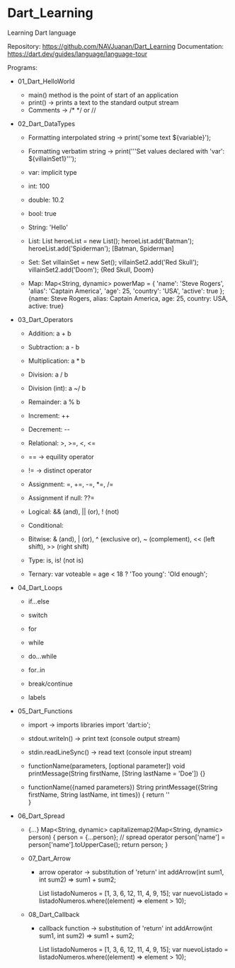 # Dart_Learning
Learning Dart language


Repository: https://github.com/NAVJuanan/Dart_Learning
Documentation: https://dart.dev/guides/language/language-tour


Programs:


 - 01_Dart_HelloWorld

	- main() method is the point of start of an application
	- print() -> prints a text to the standard output stream
	- Comments -> /* */ or //


 - 02_Dart_DataTypes

 	- Formatting interpolated string -> print('some text ${variable}'); 
	- Formatting verbatim string -> print('''Set values declared with 'var': ${villainSet1}''');
	
	- var: implicit type

	- int: 100
	- double: 10.2
	- bool: true
	- String: 'Hello'

  	- List: List<String> heroeList = new List();
  			heroeList.add('Batman');
  			heroeList.add('Spiderman');
	[Batman, Spiderman]

  	- Set: Set<String> villainSet = new Set();
  			villainSet2.add('Red Skull');
  			villainSet2.add('Doom');
	{Red Skull, Doom}

	- Map: Map<String, dynamic> powerMap = {
    			'name': 'Steve Rogers',
    			'alias': 'Captain America',
    			'age': 25,
    			'country': 'USA',
    			'active': true
  			};
	{name: Steve Rogers, alias: Captain America, age: 25, country: USA, active: true}


 - 03_Dart_Operators

	- Addition:       a + b
	- Subtraction:    a - b
	- Multiplication: a * b
	- Division:       a / b
	- Division (int): a ~/ b
	- Remainder:      a % b

	- Increment: ++
	- Decrement: --

	- Relational: >, >=, <, <=

	- == -> equility operator
	- != -> distinct operator

	- Assignment: =, +=, -=, *=, /=
	- Assignment if null: ??=

	- Logical: && (and), || (or), ! (not)

	- Conditional:

	- Bitwise: & (and), | (or), ^ (exclusive or), ~ (complement), << (left shift), >> (right shift)

	- Type: is, is! (not is)

	- Ternary: var voteable = age < 18 ? 'Too young': 'Old enough';


 - 04_Dart_Loops

	- if...else

	- switch

	- for	

	- while

	- do...while

	- for..in

	- break/continue

	- labels


 - 05_Dart_Functions

	- import -> imports libraries
		import 'dart:io';

	- stdout.writeln() -> print text (console output stream)
	- stdin.readLineSync() -> read text (console input stream)

	- <return value> functionName(parameters, [optional parameter])
		void printMessage(String firstName, [String lastName = 'Doe']) {}

	- <return value> functionName({named parameters})
		String printMessage({String firstName, String lastName, int times}) {
			return ''		
		}


 - 06_Dart_Spread

	- <object> {...<object>}
		Map<String, dynamic> capitalizemap2(Map<String, dynamic> person) {
  		person = {...person}; // spread operator
  		person['name'] = person['name'].toUpperCase();
  		return person;
		}


 - 07_Dart_Arrow

	- arrow operator -> substitution of 'return'
		int addArrow(int sum1, int sum2) => sum1 + sum2;

		List<int> listadoNumeros = [1, 3, 6, 12, 11, 4, 9, 15];
		var nuevoListado = listadoNumeros.where((element) => element > 10);


 - 08_Dart_Callback

	- callback function -> substitution of 'return'
		int addArrow(int sum1, int sum2) => sum1 + sum2;

		List<int> listadoNumeros = [1, 3, 6, 12, 11, 4, 9, 15];
		var nuevoListado = listadoNumeros.where((element) => element > 10);